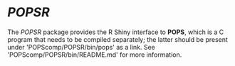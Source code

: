# *POPSR*
The *POPSR* package provides the R Shiny interface to **POPS**,
which is a C program that needs to be compiled separately;
the latter should be present under 'POPScomp/POPSR/bin/pops' as a link.
See 'POPScomp/POPSR/bin/README.md' for more information.

